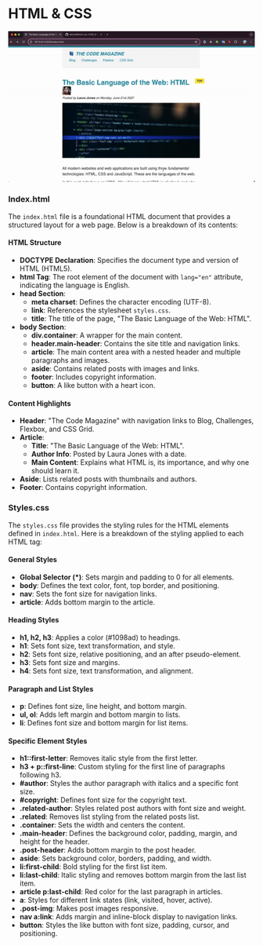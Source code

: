# HTML & CSS

![HTML CSS Recording](html-css.gif)

### Index.html

The `index.html` file is a foundational HTML document that provides a structured layout for a web page. Below is a breakdown of its contents:

#### HTML Structure

- **DOCTYPE Declaration**: Specifies the document type and version of HTML (HTML5).
- **html Tag**: The root element of the document with `lang="en"` attribute, indicating the language is English.
- **head Section**:
  - **meta charset**: Defines the character encoding (UTF-8).
  - **link**: References the stylesheet `styles.css`.
  - **title**: The title of the page, "The Basic Language of the Web: HTML".
- **body Section**:
  - **div.container**: A wrapper for the main content.
  - **header.main-header**: Contains the site title and navigation links.
  - **article**: The main content area with a nested header and multiple paragraphs and images.
  - **aside**: Contains related posts with images and links.
  - **footer**: Includes copyright information.
  - **button**: A like button with a heart icon.

#### Content Highlights

- **Header**: "The Code Magazine" with navigation links to Blog, Challenges, Flexbox, and CSS Grid.
- **Article**:
  - **Title**: "The Basic Language of the Web: HTML".
  - **Author Info**: Posted by Laura Jones with a date.
  - **Main Content**: Explains what HTML is, its importance, and why one should learn it.
- **Aside**: Lists related posts with thumbnails and authors.
- **Footer**: Contains copyright information.

### Styles.css

The `styles.css` file provides the styling rules for the HTML elements defined in `index.html`. Here is a breakdown of the styling applied to each HTML tag:

#### General Styles

- **Global Selector (\*)**: Sets margin and padding to 0 for all elements.
- **body**: Defines the text color, font, top border, and positioning.
- **nav**: Sets the font size for navigation links.
- **article**: Adds bottom margin to the article.

#### Heading Styles

- **h1, h2, h3**: Applies a color (#1098ad) to headings.
- **h1**: Sets font size, text transformation, and style.
- **h2**: Sets font size, relative positioning, and an after pseudo-element.
- **h3**: Sets font size and margins.
- **h4**: Sets font size, text transformation, and alignment.

#### Paragraph and List Styles

- **p**: Defines font size, line height, and bottom margin.
- **ul, ol**: Adds left margin and bottom margin to lists.
- **li**: Defines font size and bottom margin for list items.

#### Specific Element Styles

- **h1::first-letter**: Removes italic style from the first letter.
- **h3 + p::first-line**: Custom styling for the first line of paragraphs following h3.
- **#author**: Styles the author paragraph with italics and a specific font size.
- **#copyright**: Defines font size for the copyright text.
- **.related-author**: Styles related post authors with font size and weight.
- **.related**: Removes list styling from the related posts list.
- **.container**: Sets the width and centers the content.
- **.main-header**: Defines the background color, padding, margin, and height for the header.
- **.post-header**: Adds bottom margin to the post header.
- **aside**: Sets background color, borders, padding, and width.
- **li:first-child**: Bold styling for the first list item.
- **li:last-child**: Italic styling and removes bottom margin from the last list item.
- **article p:last-child**: Red color for the last paragraph in articles.
- **a**: Styles for different link states (link, visited, hover, active).
- **.post-img**: Makes post images responsive.
- **nav a:link**: Adds margin and inline-block display to navigation links.
- **button**: Styles the like button with font size, padding, cursor, and positioning.
